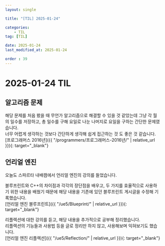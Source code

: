 ```yaml
---
layout: single

title: "[TIL] 2025-01-24"

categories:
    - TIL
tag: [TIL]

date: 2025-01-24
last_modified_at: 2025-01-24

order : 39
---
```


# 2025-01-24 TIL

## 알고리즘 문제

해당 문제를 처음 봤을 때 무언가 알고리즘으로 해결할 수 있을 것 같았는데 그냥 각 월의 일수를 저장하고, 총 일수를 구해 요일로 나눈 나머지로 요일을 구하는 간단한 문제였습니다.  
너무 어렵게 생각하는 것보다 간단하게 생각해 쉽게 접근하는 것 도 좋은 것 같습니다.  
[프로그래머스 2016년]({{ "/programmers/프로그래머스-2016년/" | relative_url }}){: target="_blank"}

## 언리얼 엔진

오늘도 스파르타 내배캠에서 언리얼 엔진의 강의를 들었습니다.

블루프린트와 C++의 차이점과 각각의 장단점을 배우고, 두 가지를 효율적으로 사용하기 위한 내용을 배웠기 때문에 해당 내용을 기존에 있던 블루프린트 게시글을 수정해 기록했습니다.  
[언리얼 엔진 블루프린트]({{ "/ue5/Blueprint/" | relative_url }}){: target="_blank"}

리플렉션에 대한 강의를 듣고, 해당 내용을 추가적으로 공부해 정리했습니다.  
리플렉션의 기능들과 사용법 등을 글로 정리만 하지 않고, 사용해보며 익혀보기도 했습니다.  
[언리얼 엔진 리플렉션]({{ "/ue5/Reflection/" | relative_url }}){: target="_blank"}